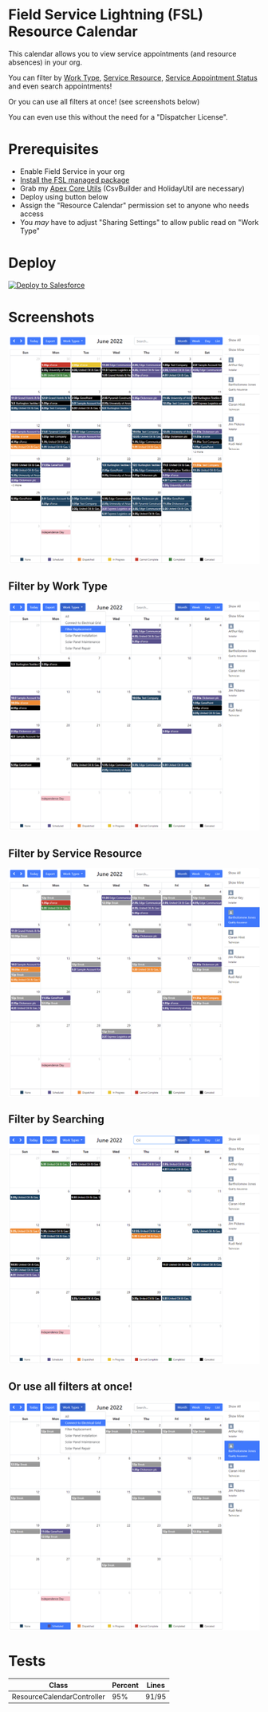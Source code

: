 # Field Service Lightning (FSL) Resource Calendar

This calendar allows you to view service appointments (and resource absences) in your org.

You can filter by [Work Type](https://developer.salesforce.com/docs/atlas.en-us.object_reference.meta/object_reference/sforce_api_objects_worktype.htm), [Service Resource](https://developer.salesforce.com/docs/atlas.en-us.object_reference.meta/object_reference/sforce_api_objects_serviceresource.htm), [Service Appointment Status](https://developer.salesforce.com/docs/atlas.en-us.object_reference.meta/object_reference/sforce_api_objects_serviceappointment.htm) and even search appointments!

Or you can use all filters at once! (see screenshots below)

You can even use this without the need for a "Dispatcher License".

# Prerequisites

* Enable Field Service in your org
* [Install the FSL managed package](https://fsl.secure.force.com/install)
* Grab my [Apex Core Utils](https://github.com/MJ12358/apex-core-utils) (CsvBuilder and HolidayUtil are necessary)
* Deploy using button below
* Assign the "Resource Calendar" permission set to anyone who needs access
* You _may_ have to adjust "Sharing Settings" to allow public read on "Work Type"

# Deploy

<a href="https://githubsfdeploy.herokuapp.com?owner=MJ12358&repo=fsl-resource-calendar&ref=main">
  <img alt="Deploy to Salesforce"
       src="https://raw.githubusercontent.com/afawcett/githubsfdeploy/master/deploy.png">
</a>

# Screenshots

![Screenshot](images/Capture.PNG)

## Filter by Work Type
![Screenshot_By_Work_Type](images/Capture_WorkType.PNG)

## Filter by Service Resource
![Screenshot_By_Resource](images/Capture_Resource.PNG)

## Filter by Searching
![Screenshot_By_Search](images/Capture_Search.PNG)

## Or use all filters at once!
![Screenshot_By_All](images/Capture_Multi.PNG)

# Tests

| Class | Percent | Lines |
| ----- | ------- | ----- |
| ResourceCalendarController | 95% | 91/95 |